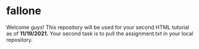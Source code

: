 # fallone

Welcome guys! This repository will be used for your second HTML tutorial as of **11/19/2021.** Your second task is to pull the assignment.txt in your local repository.
